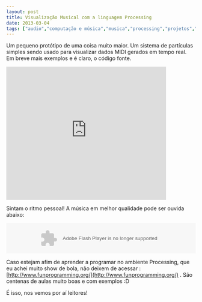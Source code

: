```yaml
---
layout: post
title: Visualização Musical com a linguagem Processing
date: 2013-03-04
tags: ["audio","computação e música","musica","processing","projetos","software-musica"]
---
```


Um pequeno protótipo de uma coisa muito maior. Um sistema de partículas simples sendo usado para visualizar dados MIDI gerados em tempo real. Em breve mais exemplos e é claro, o código fonte.

<iframe class='youtube-player youtuber' type='text/html' width='425' height='355' src='http://www.youtube.com/embed/TQ8erSK_ZfI?rel=0&fs=1' webkitAllowFullScreen mozallowfullscreen allowFullScreen frameborder='0'></iframe>

Sintam o ritmo pessoal! A música em melhor qualidade pode ser ouvida abaixo:

<object width="100%" height="81"><param name="movie" value="player.swf?url=https%3A%2F%2Fsoundcloud.com%2Flfzawacki%2Fthe-fuzzyest-pickles&auto_play=false&show_comments=true"></param><param name="allowscriptaccess" value="always"></param><embed width="100%" height="81" src="http://player.soundcloud.com/player.swf?url=https%3A%2F%2Fsoundcloud.com%2Flfzawacki%2Fthe-fuzzyest-pickles&auto_play=false&show_comments=true" allowscriptaccess="always" type="application/x-shockwave-flash"></embed></object>

Caso estejam afim de aprender a programar no ambiente Processing, que eu achei muito show de bola, não deixem de acessar : [http://www.funprogramming.org/](http://www.funprogramming.org/) . São centenas de aulas muito boas e com exemplos :D

É isso, nos vemos por aí leitores!
